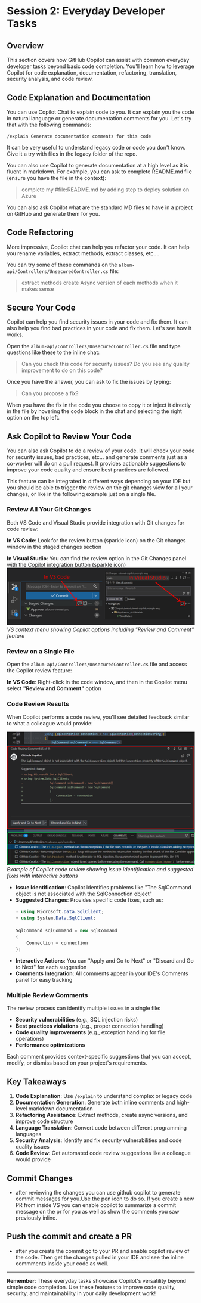 # Session 2: Everyday Developer Tasks

## Overview

This section covers how GitHub Copilot can assist with common everyday developer tasks beyond basic code completion. You'll learn how to leverage Copilot for code explanation, documentation, refactoring, translation, security analysis, and code review.

## Code Explanation and Documentation

You can use Copilot Chat to explain code to you. It can explain you the code in natural language or generate documentation comments for you. Let's try that with the following commands:

```
/explain Generate documentation comments for this code
```

It can be very useful to understand legacy code or code you don't know. Give it a try with files in the legacy folder of the repo.

You can also use Copilot to generate documentation at a high level as it is fluent in markdown. For example, you can ask to complete README.md file (ensure you have the file in the context):

> complete my #file:README.md by adding step to deploy solution on Azure

You can also ask Copilot what are the standard MD files to have in a project on GitHub and generate them for you.

## Code Refactoring

More impressive, Copilot chat can help you refactor your code. It can help you rename variables, extract methods, extract classes, etc....

You can try some of these commands on the `album-api/Controllers/UnsecuredController.cs` file:

> extract methods
> create Async version of each methods when it makes sense

## Secure Your Code

Copilot can help you find security issues in your code and fix them. It can also help you find bad practices in your code and fix them. Let's see how it works.

Open the `album-api/Controllers/UnsecuredController.cs` file and type questions like these to the inline chat:

> Can you check this code for security issues?
> Do you see any quality improvement to do on this code?

Once you have the answer, you can ask to fix the issues by typing:

> Can you propose a fix?

When you have the fix in the code you choose to copy it or inject it directly in the file by hovering the code block in the chat and selecting the right option on the top left.


## Ask Copilot to Review Your Code

You can also ask Copilot to do a review of your code. It will check your code for security issues, bad practices, etc... and generate comments just as a co-worker will do on a pull request. It provides actionable suggestions to improve your code quality and ensure best practices are followed.

This feature can be integrated in different ways depending on your IDE but you should be able to trigger the review on the git changes view for all your changes, or like in the following example just on a single file.

### Review All Your Git Changes

Both VS Code and Visual Studio provide integration with Git changes for code review:

**In VS Code**: Look for the review button (sparkle icon) on the Git changes window in the staged changes section

**In Visual Studio**: You can find the review option in the Git Changes panel with the Copilot integration button (sparkle icon)
![Copilot Code Review Comment](images/gitchangesreview.png)
*VS  context menu showing Copilot options including "Review and Comment" feature*


### Review on a Single File

Open the `album-api/Controllers/UnsecuredController.cs` file and access the Copilot review feature:

**In VS Code**: Right-click in the code window, and then in the Copilot menu select **"Review and Comment"** option


### Code Review Results

When Copilot performs a code review, you'll see detailed feedback similar to what a colleague would provide:

![Copilot Code Review Comment](images/codereviewcomment.png)
*Example of Copilot code review showing issue identification and suggested fixes with interactive buttons*

- **Issue Identification**: Copilot identifies problems like "The SqlCommand object is not associated with the SqlConnection object"
- **Suggested Changes**: Provides specific code fixes, such as:
  ```csharp
  - using Microsoft.Data.SqlClient;
  + using System.Data.SqlClient;
  
  SqlCommand sqlCommand = new SqlCommand
  {
      Connection = connection
  };
  ```
- **Interactive Actions**: You can "Apply and Go to Next" or "Discard and Go to Next" for each suggestion
- **Comments Integration**: All comments appear in your IDE's Comments panel for easy tracking

### Multiple Review Comments

The review process can identify multiple issues in a single file:
- **Security vulnerabilities** (e.g., SQL injection risks)
- **Best practices violations** (e.g., proper connection handling)  
- **Code quality improvements** (e.g., exception handling for file operations)
- **Performance optimizations**

Each comment provides context-specific suggestions that you can accept, modify, or dismiss based on your project's requirements.

## Key Takeaways

1. **Code Explanation**: Use `/explain` to understand complex or legacy code
2. **Documentation Generation**: Generate both inline comments and high-level markdown documentation
3. **Refactoring Assistance**: Extract methods, create async versions, and improve code structure
4. **Language Translation**: Convert code between different programming languages
5. **Security Analysis**: Identify and fix security vulnerabilities and code quality issues
6. **Code Review**: Get automated code review suggestions like a colleague would provide

## Commit Changes 


- after reviewing the changes you can use github copilot to generate commit messages for you.Use the pen icon to do so. If you create a new PR from inside VS  you can enable copilot to summarize a commit message on the pr for you as well as show the comments you saw previously inline. 

## Push the commit and create a PR


- after you create the commit go to your PR and enable copilot review of the code. Then get the changes pulled in your IDE and see the inline commments inside your code as well.

---

**Remember**: These everyday tasks showcase Copilot's versatility beyond simple code completion. Use these features to improve code quality, security, and maintainability in your daily development work!
